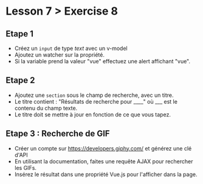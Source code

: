 # Lesson 7 > Exercise 8

## Etape 1
- Créez un `input` de type *text* avec un v-model
- Ajoutez un watcher sur la propriété.
 - Si la variable prend la valeur "vue" effectuez une alert affichant "vue".

## Etape 2
- Ajoutez une `section` sous le champ de recherche, avec un titre.
- Le titre contient : "Résultats de recherche pour ____" où ___ est le contenu du champ texte.  
- Le titre doit se mettre à jour en fonction de ce que vous tapez.

## Etape 3 : Recherche de GIF
- Créer un compte sur https://developers.giphy.com/ et générez une clé d'API
- En utilisant la documentation, faites une requête AJAX pour rechercher les GIFs.
- Insérez le résultat dans une propriété Vue.js pour l'afficher dans la page.
